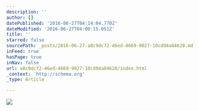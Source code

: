 ```yaml
---
description: ''
author: []
datePublished: '2016-06-27T04:14:04.770Z'
dateModified: '2016-06-27T04:00:15.051Z'
title: ''
starred: false
sourcePath: _posts/2016-06-27-a8c9dc72-46ed-4669-9027-10cd94a84628.md
inFeed: true
hasPage: true
inNav: false
url: a8c9dc72-46ed-4669-9027-10cd94a84628/index.html
_context: 'http://schema.org'
_type: Article

---
```

![](https://the-grid-user-content.s3-us-west-2.amazonaws.com/0d87d9f6-7c18-4949-aefc-b1d4d546fd23.jpg)